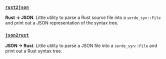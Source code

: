 ### [`rust2json`](rust2json)

**Rust -> JSON**.
Little utility to parse a Rust source file into a `serde_syn::File` and print out a JSON representation of the syntax tree.

### [`json2rust`](json2rust)

**JSON -> Rust**.
Little utility to parse a JSON file into a `serde_syn::File` and print out a Rust syntax tree.
